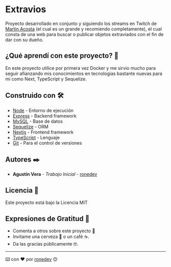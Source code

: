 # Extravios

Proyecto desarrollado en conjunto y siguiendo los streams en Twitch de [Martin Acosta](https://github.com/martinacostadev) (el cual es un grande y recomiendo completamente), el cual consta de una web para buscar o publicar objetos extraviados con el fin de dar con su dueño.

## ¿Qué aprendí con este proyecto? 🙇

En este proyecto utilice por primera vez Docker y me sirvio mucho para seguir afianzando mis conocimientos en tecnologias bastante nuevas para mi como Next, TypeScript y Sequelize.

## Construido con 🛠️

* [Node](https://nodejs.org/es/) - Entorno de ejecución
* [Express](https://expressjs.com/es/) - Backend framework
* [MySQL](https://www.mysql.com/) - Base de datos
* [Sequelize](https://sequelize.org/) - ORM
* [Nextjs](https://nextjs.org/) - Frontend framework
* [TypeScript](https://www.typescriptlang.org/) - Lenguaje
* [Git](https://git-scm.com/) - Para el control de versiones

## Autores ✒️

* **Agustín Vera** - *Trabajo Inicial* - [ronedev](https://github.com/ronedev)

## Licencia 📄

Este proyecto está bajo la Licencia MIT

## Expresiones de Gratitud 🎁

* Comenta a otros sobre este proyecto 📢
* Invitame una cerveza 🍺 o un café ☕. 
* Da las gracias públicamente 🤓.



---
⌨️ con ❤️ por [ronedev](https://github.com/ronedev) 😊
